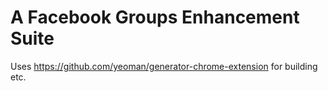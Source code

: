 A Facebook Groups Enhancement Suite
===================================


Uses https://github.com/yeoman/generator-chrome-extension for building etc.

